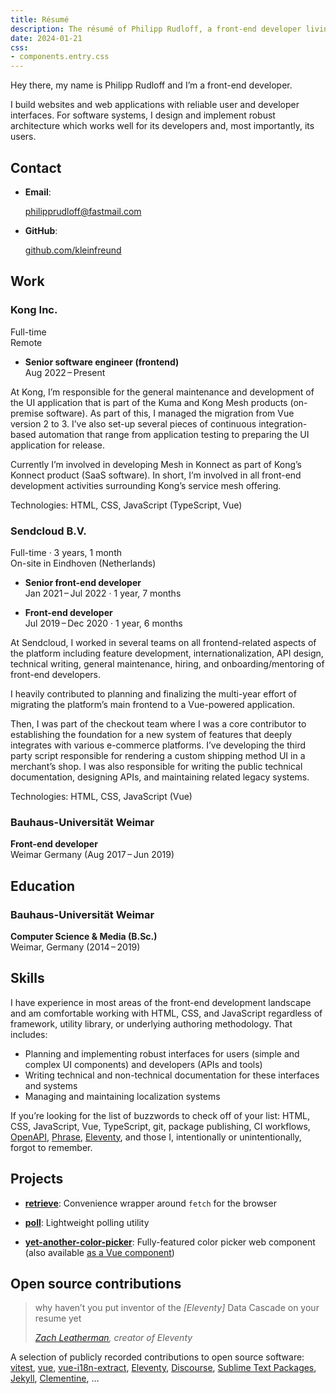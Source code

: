 ```yaml
---
title: Résumé
description: The résumé of Philipp Rudloff, a front-end developer living in Eindhoven, Netherlands.
date: 2024-01-21
css:
- components.entry.css
---
```


Hey there, my name is Philipp Rudloff and I’m a front-end developer.

I build websites and web applications with reliable user and developer interfaces. For software systems, I design and implement robust architecture which works well for its developers and, most importantly, its users.

## Contact

- **Email**:

  philipprudloff@fastmail.com

- **GitHub**:

  [github.com/kleinfreund](https://github.com/kleinfreund)

## Work

<div class="entry">
  <h3>Kong Inc.</h3>
  <div class="entry__time">Full-time<span data-start-date="2022-08-02"></span></div>
  <div class="entry__location">Remote</div>
</div>

- **Senior software engineer (frontend)**<br>
  Aug 2022 – Present<span data-start-date="2022-08-02"></span>

At Kong, I’m responsible for the general maintenance and development of the UI application that is part of the Kuma and Kong Mesh products (on-premise software). As part of this, I managed the migration from Vue version 2 to 3. I’ve also set-up several pieces of continuous integration-based automation that range from application testing to preparing the UI application for release.

Currently I’m involved in developing Mesh in Konnect as part of Kong’s Konnect product (SaaS software). In short, I’m involved in all front-end development activities surrounding Kong’s service mesh offering.

Technologies: HTML, CSS, JavaScript (TypeScript, Vue)

<div class="entry">
  <h3>Sendcloud B.V.</h3>
  <div>Full-time · 3 years, 1 month</div>
  <div>On-site in Eindhoven (Netherlands)</div>
</div>

- **Senior front-end developer**<br>
  Jan 2021 – Jul 2022 · 1 year, 7 months

- **Front-end developer**<br>
  Jul 2019 – Dec 2020 · 1 year, 6 months

At Sendcloud, I worked in several teams on all frontend-related aspects of the platform including feature development, internationalization, API design, technical writing, general maintenance, hiring, and onboarding/mentoring of front-end developers.

I heavily contributed to planning and finalizing the multi-year effort of migrating the platform’s main frontend to a Vue-powered application.

Then, I was part of the checkout team where I was a core contributor to establishing the foundation for a new system of features that deeply integrates with various e-commerce platforms. I’ve developing the third party script responsible for rendering a custom shipping method UI in a merchant’s shop. I was also responsible for writing the public technical documentation, designing APIs, and maintaining related legacy systems.

Technologies: HTML, CSS, JavaScript (Vue)

### Bauhaus-Universität Weimar

**Front-end developer**<br>
Weimar Germany (Aug 2017 – Jun 2019)

## Education

### Bauhaus-Universität Weimar

**Computer Science & Media (B.Sc.)**<br>
Weimar, Germany (2014 – 2019)

## Skills

I have experience in most areas of the front-end development landscape and am comfortable working with HTML, CSS, and JavaScript regardless of framework, utility library, or underlying authoring methodology. That includes:

- Planning and implementing robust interfaces for users (simple and complex UI components) and developers (APIs and tools)
- Writing technical and non-technical documentation for these interfaces and systems
- Managing and maintaining localization systems

If you’re looking for the list of buzzwords to check off of your list: HTML, CSS, JavaScript, Vue, TypeScript, git, package publishing, CI workflows, [OpenAPI](https://swagger.io/docs/specification/about), [Phrase](https://phrase.com), [Eleventy](https://www.11ty.dev/), and those I, intentionally or unintentionally, forgot to remember.

## Projects

- [**retrieve**](https://npmjs.com/package/retrieve): Convenience wrapper around `fetch` for the browser

- [**poll**](https://npmjs.com/package/poll): Lightweight polling utility

- [**yet-another-color-picker**](https://npmjs.com/package/yet-another-color-picker): Fully-featured color picker web component (also available [as a Vue component](https://npmjs.com/package/vue-accessible-color-picker))

## Open source contributions

<blockquote>
  <p>why haven’t you put inventor of the <i>[Eleventy]</i> Data Cascade on your resume yet</p>
  <cite><a href="https://mastodon.social/@zachleat@zachleat.com/110775751322149505">Zach Leatherman</a>, creator of Eleventy</cite>
</blockquote>

A selection of publicly recorded contributions to open source software: [vitest](https://github.com/vitest-dev/vitest/pulls?q=is%3Apr+author%3Akleinfreund), [vue](https://github.com/vuejs/vue-next/pulls?q=is%3Apr+author%3Akleinfreund), [vue-i18n-extract](https://github.com/Spittal/vue-i18n-extract/pulls?q=is%3Apr+author%3Akleinfreund), [Eleventy](https://github.com/11ty/eleventy/pulls?q=is:pr+author:kleinfreund), [Discourse](https://github.com/discourse/discourse/pulls?q=is%3Apr+author%3Akleinfreund), [Sublime Text Packages](https://github.com/sublimehq/Packages/pulls?q=is%3Apr+author%3Akleinfreund), [Jekyll](https://github.com/jekyll/jekyll/pulls?q=is%3Apr+author%3Akleinfreund), [Clementine](https://github.com/clementine-player/Clementine/pulls?q=is%3Apr+author%3Akleinfreund), …
